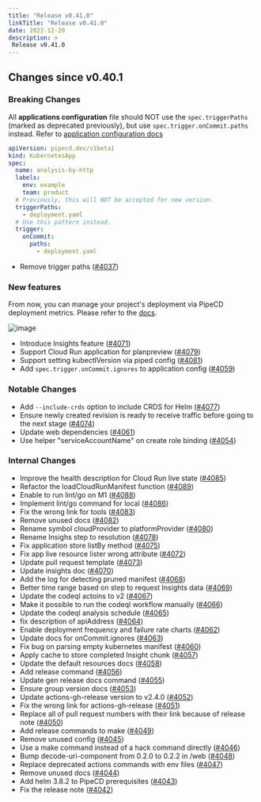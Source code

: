 ```yaml
---
title: "Release v0.41.0"
linkTitle: "Release v0.41.0"
date: 2022-12-20
description: >
 Release v0.41.0
---
```


## Changes since v0.40.1

### Breaking Changes

All __applications configuration__ file should NOT use the `spec.triggerPaths` (marked as deprecated previously), but use `spec.trigger.onCommit.paths` instead. Refer to [application configuration docs](/docs/user-guide/configuration-reference/#deploymenttrigger)

```yaml
apiVersion: pipecd.dev/v1beta1
kind: KubernetesApp
spec:
  name: analysis-by-http
  labels:
    env: example
    team: product
  # Previously, this will NOT be accepted for new version.
  triggerPaths:
    - deployment.yaml
  # Use this pattern instead.
  trigger:
    onCommit:
      paths:
        - deployment.yaml
```

* Remove trigger paths ([#4037](https://github.com/pipe-cd/pipecd/pull/4037))

### New features

From now, you can manage your project's deployment via PipeCD deployment metrics. Please refer to the [docs](/docs/user-guide/insights/).

![image](/images/insights.png)

* Introduce Insights feature ([#4071](https://github.com/pipe-cd/pipecd/pull/4071))
* Support Cloud Run application for planpreview ([#4079](https://github.com/pipe-cd/pipecd/pull/4079))
* Support setting kubectlVersion via piped config ([#4081](https://github.com/pipe-cd/pipecd/pull/4081))
* Add `spec.trigger.onCommit.ignores` to application config ([#4059](https://github.com/pipe-cd/pipecd/pull/4059))

### Notable Changes

* Add `--include-crds` option to include CRDS for Helm ([#4077](https://github.com/pipe-cd/pipecd/pull/4077))
* Ensure newly created revision is ready to receive traffic before going to the next stage ([#4074](https://github.com/pipe-cd/pipecd/pull/4074))
* Update web dependencies ([#4061](https://github.com/pipe-cd/pipecd/pull/4061))
* Use helper "serviceAccountName" on create role binding ([#4054](https://github.com/pipe-cd/pipecd/pull/4054))

### Internal Changes

* Improve the health description for Cloud Run live state ([#4085](https://github.com/pipe-cd/pipecd/pull/4085))
* Refactor the loadCloudRunManifest function ([#4089](https://github.com/pipe-cd/pipecd/pull/4089))
* Enable to run lint/go on M1 ([#4088](https://github.com/pipe-cd/pipecd/pull/4088))
* Implement lint/go command for local ([#4086](https://github.com/pipe-cd/pipecd/pull/4086))
* Fix the wrong link for tools ([#4083](https://github.com/pipe-cd/pipecd/pull/4083))
* Remove unused docs ([#4082](https://github.com/pipe-cd/pipecd/pull/4082))
* Rename symbol cloudProvider to platformProvider ([#4080](https://github.com/pipe-cd/pipecd/pull/4080))
* Rename Insighs step to resolution ([#4078](https://github.com/pipe-cd/pipecd/pull/4078))
* Fix application store listBy method ([#4075](https://github.com/pipe-cd/pipecd/pull/4075))
* Fix app live resource lister wrong attribute ([#4072](https://github.com/pipe-cd/pipecd/pull/4072))
* Update pull request template ([#4073](https://github.com/pipe-cd/pipecd/pull/4073))
* Update insights doc ([#4070](https://github.com/pipe-cd/pipecd/pull/4070))
* Add the log for detecting pruned manifest ([#4068](https://github.com/pipe-cd/pipecd/pull/4068))
* Better time range based on step to request Insights data ([#4069](https://github.com/pipe-cd/pipecd/pull/4069))
* Update the codeql actoins to v2 ([#4067](https://github.com/pipe-cd/pipecd/pull/4067))
* Make it possible to run the codeql workflow manually ([#4066](https://github.com/pipe-cd/pipecd/pull/4066))
* Update the codeql analysis schedule ([#4065](https://github.com/pipe-cd/pipecd/pull/4065))
* fix description of apiAddress ([#4064](https://github.com/pipe-cd/pipecd/pull/4064))
* Enable deployment frequency and failure rate charts ([#4062](https://github.com/pipe-cd/pipecd/pull/4062))
* Update docs for onCommit.ignores ([#4063](https://github.com/pipe-cd/pipecd/pull/4063))
* Fix bug on parsing empty kubernetes manifest ([#4060](https://github.com/pipe-cd/pipecd/pull/4060))
* Apply cache to store completed Insight chunk ([#4057](https://github.com/pipe-cd/pipecd/pull/4057))
* Update the default resources docs ([#4058](https://github.com/pipe-cd/pipecd/pull/4058))
* Add release command ([#4056](https://github.com/pipe-cd/pipecd/pull/4056))
* Update gen release docs command ([#4055](https://github.com/pipe-cd/pipecd/pull/4055))
* Ensure group version docs ([#4053](https://github.com/pipe-cd/pipecd/pull/4053))
* Update actions-gh-release version to v2.4.0 ([#4052](https://github.com/pipe-cd/pipecd/pull/4052))
* Fix the wrong link for actions-gh-release ([#4051](https://github.com/pipe-cd/pipecd/pull/4051))
* Replace all of pull request numbers with their link because of release note ([#4050](https://github.com/pipe-cd/pipecd/pull/4050))
* Add release commands to make ([#4049](https://github.com/pipe-cd/pipecd/pull/4049))
* Remove unused config ([#4045](https://github.com/pipe-cd/pipecd/pull/4045))
* Use a make command instead of a hack command directly ([#4046](https://github.com/pipe-cd/pipecd/pull/4046))
* Bump decode-uri-component from 0.2.0 to 0.2.2 in /web ([#4048](https://github.com/pipe-cd/pipecd/pull/4048))
* Replace deprecated actions commands with env files ([#4047](https://github.com/pipe-cd/pipecd/pull/4047))
* Remove unused docs ([#4044](https://github.com/pipe-cd/pipecd/pull/4044))
* Add helm 3.8.2 to PipeCD prerequisites ([#4043](https://github.com/pipe-cd/pipecd/pull/4043))
* Fix the release note ([#4042](https://github.com/pipe-cd/pipecd/pull/4042))
